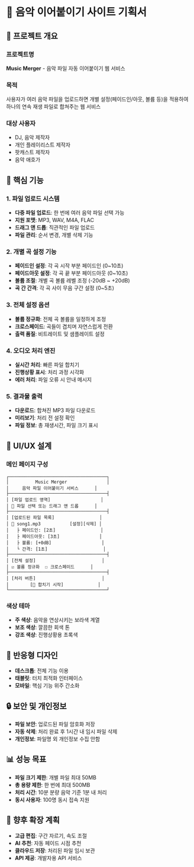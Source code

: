 # 🎵 음악 이어붙이기 사이트 기획서

## 📝 프로젝트 개요

### 프로젝트명
**Music Merger** - 음악 파일 자동 이어붙이기 웹 서비스

### 목적
사용자가 여러 음악 파일을 업로드하면 개별 설정(페이드인/아웃, 볼륨 등)을 적용하여 하나의 연속 재생 파일로 합쳐주는 웹 서비스

### 대상 사용자
- DJ, 음악 제작자
- 개인 플레이리스트 제작자
- 팟캐스트 제작자
- 음악 애호가

## 🎯 핵심 기능

### 1. 파일 업로드 시스템
- **다중 파일 업로드**: 한 번에 여러 음악 파일 선택 가능
- **지원 포맷**: MP3, WAV, M4A, FLAC
- **드래그 앤 드롭**: 직관적인 파일 업로드
- **파일 관리**: 순서 변경, 개별 삭제 기능

### 2. 개별 곡 설정 기능
- **페이드인 설정**: 각 곡 시작 부분 페이드인 (0~10초)
- **페이드아웃 설정**: 각 곡 끝 부분 페이드아웃 (0~10초)
- **볼륨 조절**: 개별 곡 볼륨 레벨 조정 (-20dB ~ +20dB)
- **곡 간 간격**: 각 곡 사이 무음 구간 설정 (0~5초)

### 3. 전체 설정 옵션
- **볼륨 정규화**: 전체 곡 볼륨을 일정하게 조정
- **크로스페이드**: 곡들이 겹치며 자연스럽게 전환
- **출력 품질**: 비트레이트 및 샘플레이트 설정

### 4. 오디오 처리 엔진
- **실시간 처리**: 빠른 파일 합치기
- **진행상황 표시**: 처리 과정 시각화
- **에러 처리**: 파일 오류 시 안내 메시지

### 5. 결과물 출력
- **다운로드**: 합쳐진 MP3 파일 다운로드
- **미리보기**: 처리 전 설정 확인
- **파일 정보**: 총 재생시간, 파일 크기 표시

## 🎨 UI/UX 설계

### 메인 페이지 구성
```
┌─────────────────────────────────────┐
│          Music Merger               │
│     음악 파일 이어붙이기 서비스      │
├─────────────────────────────────────┤
│ [파일 업로드 영역]                   │
│ 📁 파일 선택 또는 드래그 앤 드롭      │
├─────────────────────────────────────┤
│ [업로드된 파일 목록]                 │
│ 🎵 song1.mp3           [설정][삭제] │
│   ├ 페이드인: [2초]                 │
│   ├ 페이드아웃: [3초]               │
│   ├ 볼륨: [+0dB]                   │
│   └ 간격: [1초]                     │
├─────────────────────────────────────┤
│ [전체 설정]                         │
│ ☑️ 볼륨 정규화  ☐ 크로스페이드      │
├─────────────────────────────────────┤
│ [처리 버튼]                         │
│        [🎵 합치기 시작]             │
└─────────────────────────────────────┘
```

### 색상 테마
- **주 색상**: 음악을 연상시키는 보라색 계열
- **보조 색상**: 깔끔한 회색 톤
- **강조 색상**: 진행상황용 초록색

## 📱 반응형 디자인
- **데스크톱**: 전체 기능 이용
- **태블릿**: 터치 최적화 인터페이스
- **모바일**: 핵심 기능 위주 간소화

## 🔒 보안 및 개인정보
- **파일 보안**: 업로드된 파일 암호화 저장
- **자동 삭제**: 처리 완료 후 1시간 내 임시 파일 삭제
- **개인정보**: 파일명 외 개인정보 수집 안함

## 📊 성능 목표
- **파일 크기 제한**: 개별 파일 최대 50MB
- **총 용량 제한**: 한 번에 최대 500MB
- **처리 시간**: 10분 분량 음악 기준 1분 내 처리
- **동시 사용자**: 100명 동시 접속 지원

## 🚀 향후 확장 계획
- **고급 편집**: 구간 자르기, 속도 조절
- **AI 추천**: 자동 페이드 시점 추천
- **클라우드 저장**: 처리된 파일 임시 보관
- **API 제공**: 개발자용 API 서비스
